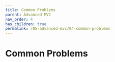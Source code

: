 ```yaml
---
title: Common Problems
parent: Advanced MVC
nav_order: 4
has_children: true
permalink: /05-advanced-mvc/04-common-problems
---
```

# Common Problems
